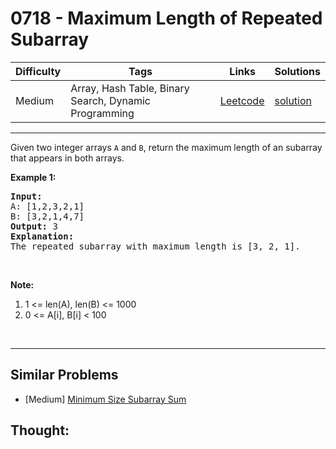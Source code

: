 # 0718 - Maximum Length of Repeated Subarray

Difficulty  | Tags | Links | Solutions
----------- | ---- | ----- | -----
Medium | Array, Hash Table, Binary Search, Dynamic Programming | [Leetcode](https://leetcode.com/problems/maximum-length-of-repeated-subarray) | [solution](https://leetcode.com/problems/maximum-length-of-repeated-subarray/solution/)


-----------

<p>Given two integer arrays <code>A</code> and <code>B</code>, return the maximum length of an subarray that appears in both arrays.</p>

<p><b>Example 1:</b></p>

<pre>
<b>Input:</b>
A: [1,2,3,2,1]
B: [3,2,1,4,7]
<b>Output:</b> 3
<b>Explanation:</b> 
The repeated subarray with maximum length is [3, 2, 1].
</pre>

<p>&nbsp;</p>

<p><b>Note:</b></p>

<ol>
	<li>1 &lt;= len(A), len(B) &lt;= 1000</li>
	<li>0 &lt;= A[i], B[i] &lt; 100</li>
</ol>

<p>&nbsp;</p>


-----------


## Similar Problems

- [Medium] [Minimum Size Subarray Sum](minimum-size-subarray-sum)




## Thought:
